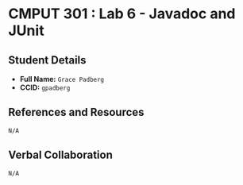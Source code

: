 # CMPUT 301 : Lab 6 - Javadoc and JUnit

## Student Details

- **Full Name:** `Grace Padberg`
- **CCID:** `gpadberg`

## References and Resources

`N/A`

## Verbal Collaboration
`N/A`
